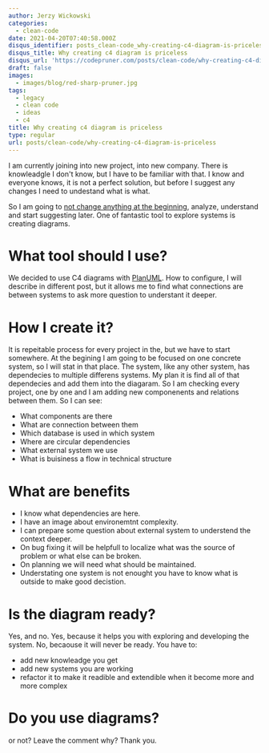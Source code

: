 ```yaml
---
author: Jerzy Wickowski
categories:
  - clean-code
date: 2021-04-20T07:40:58.000Z
disqus_identifier: posts_clean-code_why-creating-c4-diagram-is-priceless
disqus_title: Why creating c4 diagram is priceless
disqus_url: 'https://codepruner.com/posts/clean-code/why-creating-c4-diagram-is-priceless'
draft: false
images:
  - images/blog/red-sharp-pruner.jpg
tags:
  - legacy
  - clean code
  - ideas
  - c4
title: Why creating c4 diagram is priceless
type: regular
url: posts/clean-code/why-creating-c4-diagram-is-priceless
---
```


I am currently joining into new project, into new company. There is knowleadgle I don't know, but I have to be familiar with that. I know and everyone knows, it is not a perfect solution, but before I suggest any changes I need to undestand what is what.

So I am going to [not change anything at the beginning](how-to-start-improving-code-in-old-legacy), analyze, understand and start suggesting later. One of fantastic tool to explore systems is creating diagrams.

# What tool should I use? 
We decided to use C4 diagrams with [PlanUML](https://github.com/plantuml-stdlib/C4-PlantUML#getting-started). How to configure, I will describe in different post, but it allows me to find what connections are between systems to ask more question to understant it deeper.

# How I create it?
It is repeitable process for every project in the, but we have to start somewhere. At the begining I am going to be focused on one concrete system, so I will stat in that place. The system, like any other system, has dependecies to multiple differens systems. My plan it is find all of that dependecies and add them into the diagaram. So I am checking every project, one by one and I am adding new componenents and relations between them. So I can see:
- What components are there
- What are connection between them
- Which database is used in which system
- Where are circular dependencies
- What external system we use
- What is buisiness a flow in technical structure

# What are benefits
- I know what dependencies are here.
- I have an image about environemtnt complexity.
- I can prepare some question about external system to understend the context deeper.
- On bug fixing it will be helpfull to localize what was the source of problem or what else can be broken.
- On planning we will need what should be maintained.
- Understating one system is not enought you have to know what is outside to make good decistion. 

# Is the diagram ready?
Yes, and no. 
Yes, because it helps you with exploring and developing the system.
No, becaouse it will never be ready. You have to:
- add new knowleadge you get
- add new systems you are working 
- refactor it to make it readible and extendible when it become more and more complex

# Do you use diagrams?
or not? 
Leave the comment why? Thank you.
